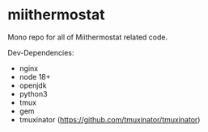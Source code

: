 # miithermostat
Mono repo for all of Miithermostat related code.

Dev-Dependencies:
 - nginx
 - node 18+
 - openjdk 
 - python3
 - tmux
 - gem
 - tmuxinator (https://github.com/tmuxinator/tmuxinator)
